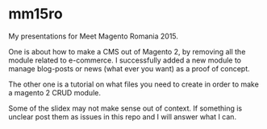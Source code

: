 # mm15ro
My presentations for Meet Magento Romania 2015.

One is about how to make a CMS out of Magento 2, by removing all the module related to e-commerce. 
I successfully added a new module to manage blog-posts or news (what ever you want) as a proof of concept.  

The other one is a tutorial on what files you need to create in order to make a magento 2 CRUD module.  


Some of the slidex may not make sense out of context. 
If something is unclear post them as issues in this repo and I will answer what I can.


